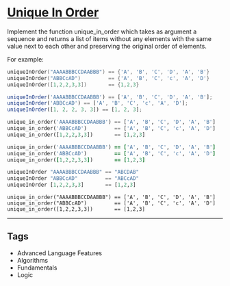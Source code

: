 # [Unique In Order](https://www.codewars.com/kata/54e6533c92449cc251001667)

Implement the function unique_in_order which takes as argument a sequence and returns a list of items without any elements with the same value next to each other and preserving the original order of elements.

For example:

```cpp
uniqueInOrder("AAAABBBCCDAABBB") == {'A', 'B', 'C', 'D', 'A', 'B'}
uniqueInOrder("ABBCcAD")         == {'A', 'B', 'C', 'c', 'A', 'D'}
uniqueInOrder([1,2,2,3,3])       == {1,2,3}
```

```javascript
uniqueInOrder('AAAABBBCCDAABBB') == ['A', 'B', 'C', 'D', 'A', 'B'];
uniqueInOrder('ABBCcAD') == ['A', 'B', 'C', 'c', 'A', 'D'];
uniqueInOrder([1, 2, 2, 3, 3]) == [1, 2, 3];
```

```python
unique_in_order('AAAABBBCCDAABBB') == ['A', 'B', 'C', 'D', 'A', 'B']
unique_in_order('ABBCcAD')         == ['A', 'B', 'C', 'c', 'A', 'D']
unique_in_order([1,2,2,3,3])       == [1,2,3]
```

```ruby
unique_in_order('AAAABBBCCDAABBB') == ['A', 'B', 'C', 'D', 'A', 'B']
unique_in_order('ABBCcAD')         == ['A', 'B', 'C', 'c', 'A', 'D']
unique_in_order([1,2,2,3,3])       == [1,2,3]
```

```haskell
uniqueInOrder "AAAABBBCCDAABBB" == "ABCDAB"
uniqueInOrder "ABBCcAD"         == "ABCcAD"
uniqueInOrder [1,2,2,3,3]       == [1,2,3]
```

```crystal
unique_in_order("AAAABBBCCDAABBB") == ['A', 'B', 'C', 'D', 'A', 'B']
unique_in_order("ABBCcAD")         == ['A', 'B', 'C', 'c', 'A', 'D']
unique_in_order([1,2,2,3,3])       == [1,2,3]
```

---

## Tags

- Advanced Language Features
- Algorithms
- Fundamentals
- Logic
